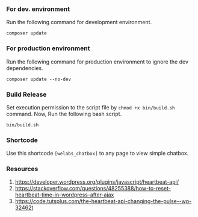 ### For dev. environment

Run the following command for development environment.

```
composer update
```

### For production environment

Run the following command for production environment to ignore the dev dependencies.

```
composer update --no-dev
```

### Build Release

Set execution permission to the script file by `chmod +x bin/build.sh` command. Now, Run the following bash script.

```
bin/build.sh
```

### Shortcode

Use this shortcode `[welabs_chatbox]` to any page to view simple chatbox.

### Resources

1. https://developer.wordpress.org/plugins/javascript/heartbeat-api/
2. https://stackoverflow.com/questions/48255388/how-to-reset-heartbeat-time-in-wordpress-after-ajax
3. https://code.tutsplus.com/the-heartbeat-api-changing-the-pulse--wp-32462t
